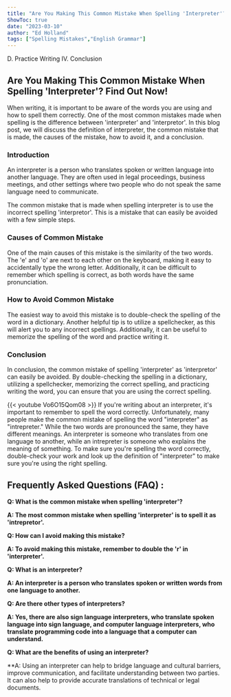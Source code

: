 ```yaml
---
title: "Are You Making This Common Mistake When Spelling 'Interpreter'? Find Out Now!"
ShowToc: true 
date: "2023-03-10"
author: "Ed Holland" 
tags: ["Spelling Mistakes","English Grammar"]
---
```

D. Practice Writing IV. Conclusion

## Are You Making This Common Mistake When Spelling 'Interpreter'? Find Out Now!

When writing, it is important to be aware of the words you are using and how to spell them correctly. One of the most common mistakes made when spelling is the difference between 'interpreter' and 'interpretor'. In this blog post, we will discuss the definition of interpreter, the common mistake that is made, the causes of the mistake, how to avoid it, and a conclusion.

### Introduction

An interpreter is a person who translates spoken or written language into another language. They are often used in legal proceedings, business meetings, and other settings where two people who do not speak the same language need to communicate.

The common mistake that is made when spelling interpreter is to use the incorrect spelling 'interpretor'. This is a mistake that can easily be avoided with a few simple steps.

### Causes of Common Mistake

One of the main causes of this mistake is the similarity of the two words. The 'e' and 'o' are next to each other on the keyboard, making it easy to accidentally type the wrong letter. Additionally, it can be difficult to remember which spelling is correct, as both words have the same pronunciation.

### How to Avoid Common Mistake

The easiest way to avoid this mistake is to double-check the spelling of the word in a dictionary. Another helpful tip is to utilize a spellchecker, as this will alert you to any incorrect spellings. Additionally, it can be useful to memorize the spelling of the word and practice writing it.

### Conclusion

In conclusion, the common mistake of spelling 'interpreter' as 'interpretor' can easily be avoided. By double-checking the spelling in a dictionary, utilizing a spellchecker, memorizing the correct spelling, and practicing writing the word, you can ensure that you are using the correct spelling.

{{< youtube Vo6O15Qom08 >}} 
If you're writing about an interpreter, it's important to remember to spell the word correctly. Unfortunately, many people make the common mistake of spelling the word "interpreter" as "intrepreter." While the two words are pronounced the same, they have different meanings. An interpreter is someone who translates from one language to another, while an intrepreter is someone who explains the meaning of something. To make sure you're spelling the word correctly, double-check your work and look up the definition of "interpreter" to make sure you're using the right spelling.

## Frequently Asked Questions (FAQ) :
**Q: What is the common mistake when spelling 'interpreter'?**

**A: The most common mistake when spelling 'interpreter' is to spell it as 'intrepretor'.**

**Q: How can I avoid making this mistake?**

**A: To avoid making this mistake, remember to double the 'r' in 'interpreter'.**

**Q: What is an interpreter?**

**A: An interpreter is a person who translates spoken or written words from one language to another.**

**Q: Are there other types of interpreters?**

**A: Yes, there are also sign language interpreters, who translate spoken language into sign language, and computer language interpreters, who translate programming code into a language that a computer can understand.**

**Q: What are the benefits of using an interpreter?**

**A: Using an interpreter can help to bridge language and cultural barriers, improve communication, and facilitate understanding between two parties. It can also help to provide accurate translations of technical or legal documents.






